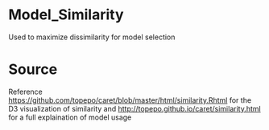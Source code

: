 # Model_Similarity
Used to maximize dissimilarity for model selection

# Source
Reference https://github.com/topepo/caret/blob/master/html/similarity.Rhtml for the D3 visualization of similarity
and http://topepo.github.io/caret/similarity.html for a full explaination of model usage
